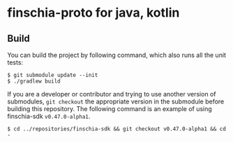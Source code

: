 # finschia-proto for java, kotlin

## Build

You can build the project by following command, which also runs all the unit tests:

```shell
$ git submodule update --init
$ ./gradlew build
```

If you are a developer or contributor and trying to use another version of submodules, `git checkout`
the appropriate version in the submodule before building this repository. The following command is an example
of using finschia-sdk `v0.47.0-alpha1`.

```shell
$ cd ../repositories/finschia-sdk && git checkout v0.47.0-alpha1 && cd -
```
